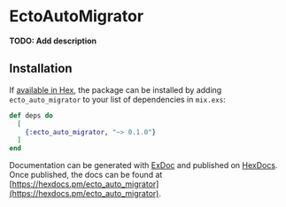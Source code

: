 # EctoAutoMigrator

**TODO: Add description**

## Installation

If [available in Hex](https://hex.pm/docs/publish), the package can be installed
by adding `ecto_auto_migrator` to your list of dependencies in `mix.exs`:

```elixir
def deps do
  [
    {:ecto_auto_migrator, "~> 0.1.0"}
  ]
end
```

Documentation can be generated with [ExDoc](https://github.com/elixir-lang/ex_doc)
and published on [HexDocs](https://hexdocs.pm). Once published, the docs can
be found at [https://hexdocs.pm/ecto_auto_migrator](https://hexdocs.pm/ecto_auto_migrator).


